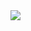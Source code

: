 <a href="https://universe.roboflow.com/cleaningoceanplasticsmqp/turing-data">
    <img src="https://app.roboflow.com/images/download-dataset-badge.svg"></img>
</a>
